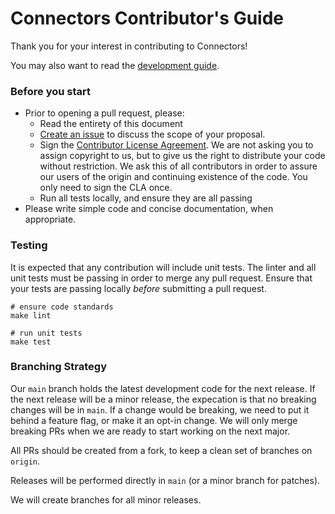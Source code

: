 # Connectors Contributor's Guide

Thank you for your interest in contributing to Connectors!

You may also want to read the [development guide](./DEVELOPING.md).

### Before you start

* Prior to opening a pull request, please:
    * Read the entirety of this document
    * [Create an issue](https://github.com/elastic/connectors-ruby/issues) to discuss the scope of your proposal.
    * Sign the [Contributor License Agreement](https://www.elastic.co/contributor-agreement/). We are not asking you to assign copyright to us, but to give us the right to distribute your code without restriction. We ask this of all contributors in order to assure our users of the origin and continuing existence of the code. You only need to sign the CLA once.
    * Run all tests locally, and ensure they are all passing  
* Please write simple code and concise documentation, when appropriate.


### Testing

It is expected that any contribution will include unit tests. The linter and all unit tests must be passing in order to merge any pull request. Ensure that your tests are passing locally _before_ submitting a pull request.

```shell
# ensure code standards
make lint

# run unit tests
make test
```

### Branching Strategy

Our `main` branch holds the latest development code for the next release. If the next release will be a minor release, the expecation is that no breaking changes will be in `main`. If a change would be breaking, we need to put it behind a feature flag, or make it an opt-in change. We will only merge breaking PRs when we are ready to start working on the next major.

All PRs should be created from a fork, to keep a clean set of branches on `origin`.

Releases will be performed directly in `main` (or a minor branch for patches).

We will create branches for all minor releases.
